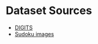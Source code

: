 # Dataset Sources
* [DIGITS](https://www.kaggle.com/datasets/karnikakapoor/digits)
* [Sudoku images](https://www.kaggle.com/datasets/macfooty/sudoku-box-detection)